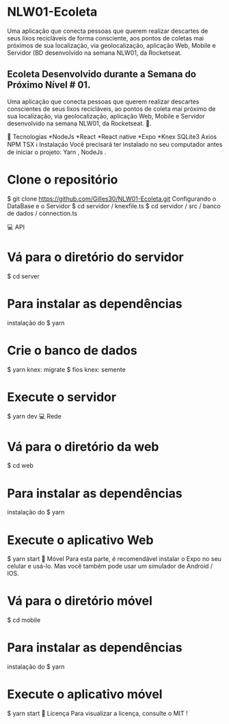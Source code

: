 # NLW01-Ecoleta
Uma aplicação que conecta pessoas que querem realizar descartes de seus lixos recicláveis de forma consciente, aos pontos de coletas mai próximos de sua localização, via geolocalização, aplicação Web, Mobile e Servidor (BD desenvolvido na semana NLW01, da Rocketseat.


Ecoleta
Desenvolvido durante a Semana do Próximo Nível # 01.
-----------------------------------------------------
Uma aplicação que conecta pessoas que querem realizar descartes conscientes de seus lixos recicláveis, ao pontos de coleta mai próximo de sua localização, via geolocalização, aplicação Web, Mobile e Servidor desenvolvido na semana NLW01, da Rocketseat. 🚀.

🚀 Tecnologias
*NodeJs
*React
*React native
*Expo
*Knex
SQLite3
Axios
NPM
TSX
ℹ️ Instalação
Você precisará ter instalado no seu computador antes de iniciar o projeto: Yarn , NodeJs .

# Clone o repositório 
$ git clone  https://github.com/Gilles30/NLW01-Ecoleta.git
Configurando o DataBase e o Servidor
$ cd servidor / knexfile.ts
$ cd servidor / src / banco de dados / connection.ts

💻 API
# Vá para o diretório do servidor 
$ cd server

# Para instalar as dependências
instalação do $ yarn

# Crie o banco de dados
$ yarn knex: migrate
$ fios knex: semente

# Execute o servidor 
$ yarn dev
💻 Rede
# Vá para o diretório da web 
$ cd web

# Para instalar as dependências
instalação do $ yarn

# Execute o aplicativo Web 
$ yarn start
📱 Móvel
Para esta parte, é recomendável instalar o Expo no seu celular e usá-lo. Mas você também pode usar um simulador de Android / IOS.

# Vá para o diretório móvel 
$ cd mobile

# Para instalar as dependências
instalação do $ yarn

# Execute o aplicativo móvel 
$ yarn start
📝 Licença
Para visualizar a licença, consulte o MIT !
